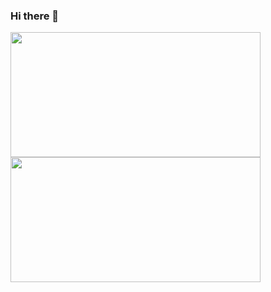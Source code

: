 ### Hi there 👋

<!--
**LuizBoas/LuizBoas** is a ✨ _special_ ✨ repository because its `README.md` (this file) appears on your GitHub profile.

Here are some ideas to get you started:

- 🔭 I’m currently working on ...
- 🌱 I’m currently learning ...
- 👯 I’m looking to collaborate on ...
- 🤔 I’m looking for help with ...
- 💬 Ask me about ...
- 📫 How to reach me: ...
- 😄 Pronouns: ...
- ⚡ Fun fact: ...


Hi there 👋🏻  
I'm ---------, Computer Science Student at [Federal University of Campina Grande](https://portal.ufcg.edu.br/), always working on some new project.

Currently learning: <img src="https://i.ibb.co/4RHMmLQ/react.png" width="20"/> <b>React Js & React Native</b>, <img src="https://i.ibb.co/vVxmyN2/node.png" width="20"/> <b>Node Js</b>

---

<p align="center">
  <a href="https://www.instagram.com/natansoouza/">Instagram</a> •
  <a href="https://www.linkedin.com/in/natan-souza-a07196155/">Linkedin</a>
</p>

---
-->

<img align="left" src="https://github-readme-stats.vercel.app/api?username=LuizBoas&show_icons=true" width="400px" height="200px" />
<img align="left" src="https://github-readme-stats.vercel.app/api/top-langs/?username=LuizBoas&layout=compact" width="400px" height="200px" />
